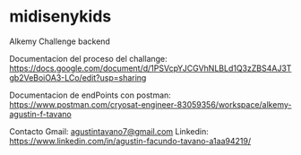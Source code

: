# midisenykids
Alkemy Challenge backend

Documentacion del proceso del challange: https://docs.google.com/document/d/1PSVcpYJCGVhNLBLd1Q3zZBS4AJ3Tgb2VeBoiOA3-LCo/edit?usp=sharing

Documentacion de endPoints con postman: https://www.postman.com/cryosat-engineer-83059356/workspace/alkemy-agustin-f-tavano

Contacto
Gmail: agustintavano7@gmail.com
Linkedin: https://www.linkedin.com/in/agustin-facundo-tavano-a1aa94219/
